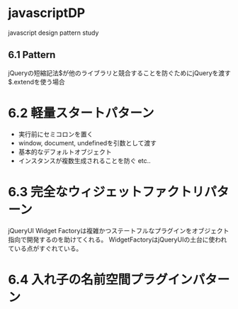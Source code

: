javascriptDP
============

javascript design pattern study

## 6.1 Pattern

jQueryの短縮記法$が他のライブラリと競合することを防ぐためにjQueryを渡す
$.extendを使う場合


# 6.2 軽量スタートパターン

* 実行前にセミコロンを置く
* window, document, undefinedを引数として渡す
* 基本的なデフォルトオブジェクト
* インスタンスが複数生成されることを防ぐ
etc..

# 6.3 完全なウィジェットファクトリパターン

jQueryUI Widget Factoryは複雑かつステートフルなプラグインをオブジェクト指向で開発するのを助けてくれる。
WidgetFactoryはjQueryUIの土台に使われている点がすぐれている。

# 6.4 入れ子の名前空間プラグインパターン
